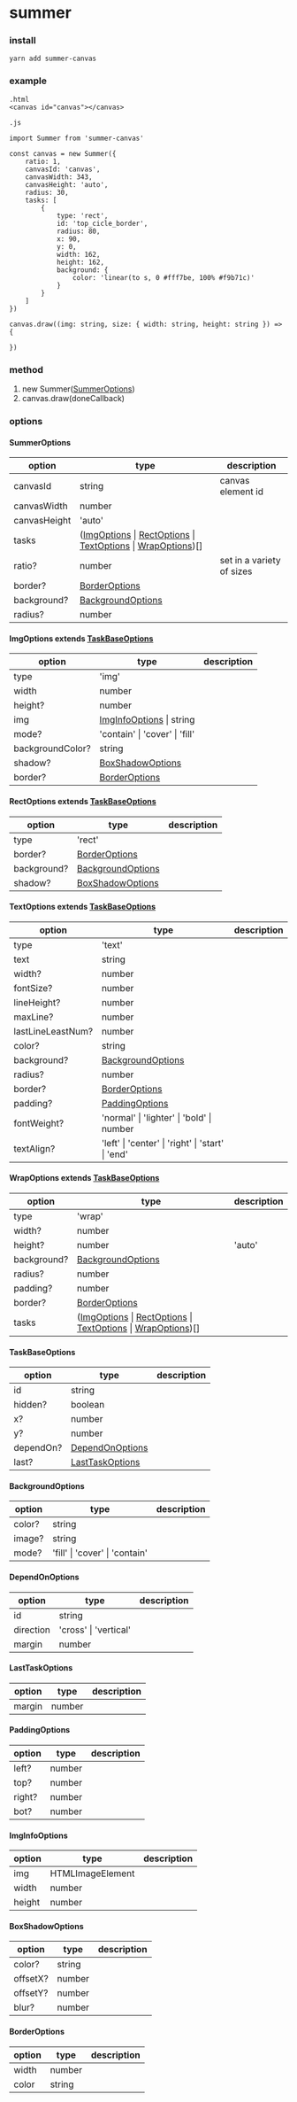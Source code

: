 # summer

### install

`yarn add summer-canvas`

### example

    .html
    <canvas id="canvas"></canvas>

    .js

    import Summer from 'summer-canvas'

    const canvas = new Summer({
        ratio: 1,
        canvasId: 'canvas',
        canvasWidth: 343,
        canvasHeight: 'auto',
        radius: 30,
        tasks: [
            {
                type: 'rect',
                id: 'top_cicle_border',
                radius: 80,
                x: 90,
                y: 0,
                width: 162,
                height: 162,
                background: {
                    color: 'linear(to s, 0 #fff7be, 100% #f9b71c)'
                }
            }
        ]
    })

    canvas.draw((img: string, size: { width: string, height: string }) => {

    })

### method

1. new Summer(<a href="#SummerOptions">SummerOptions</a>)
2. canvas.draw(doneCallback)

### options

#### <a name="SummerOptions">SummerOptions</a>

option | type | description
-| - | - |
canvasId | string | canvas element id
canvasWidth | number |
canvasHeight | 'auto'
tasks | (<a href="#ImgOptions">ImgOptions</a> \| <a href="#RectOptions">RectOptions</a> \| <a href="#TextOptions">TextOptions</a> \| <a href="#WrapOptions">WrapOptions</a>)[]
ratio? | number | set in a variety of sizes
border? | <a href="#BorderOptions">BorderOptions</a>
background? | <a href="#BackgroundOptions">BackgroundOptions</a>
radius? | number

#### <a name="ImgOptions">ImgOptions</a> extends <a href="#TaskBaseOptions">TaskBaseOptions</a>

option | type | description
-| - | - |
type | 'img' |
width | number |
height? | number |
img | <a href="#ImgInfoOptions">ImgInfoOptions</a> \| string |
mode? | 'contain' \| 'cover' \| 'fill' |
backgroundColor? | string |
shadow? | <a href="#BoxShadowOptions">BoxShadowOptions</a> |
border? | <a href="#BorderOptions">BorderOptions</a> |


#### <a name="RectOptions">RectOptions</a> extends <a href="#TaskBaseOptions">TaskBaseOptions</a>

option | type | description
-| - | - |
type | 'rect'
border? | <a href="#BorderOptions">BorderOptions</a>
background? | <a href="#BackgroundOptions">BackgroundOptions</a>
shadow? | <a href="#BoxShadowOptions">BoxShadowOptions</a>

#### <a name="TextOptions">TextOptions</a> extends <a href="#TaskBaseOptions">TaskBaseOptions</a>

option | type | description
-| - | - |
type | 'text'
text | string
width? | number
fontSize? | number
lineHeight? | number
maxLine? | number
lastLineLeastNum? | number
color? | string
background? | <a href="#BackgroundOptions">BackgroundOptions</a>
radius? | number
border? | <a href="#BorderOptions">BorderOptions</a>
padding? | <a href="#PaddingOptions">PaddingOptions</a>
fontWeight? | 'normal' \| 'lighter' \| 'bold' \| number
textAlign? | 'left' \| 'center' \| 'right' \| 'start' \| 'end'

#### <a name="WrapOptions">WrapOptions</a> extends <a href="#TaskBaseOptions">TaskBaseOptions</a>

option | type | description
-| - | - |
type | 'wrap'
width? | number
height? | number | 'auto'
background? | <a href="#BackgroundOptions">BackgroundOptions</a>
radius? | number
padding? | number
border? | <a href="#BorderOptions">BorderOptions</a>
tasks | (<a href="#ImgOptions">ImgOptions</a> \| <a href="#RectOptions">RectOptions</a> \| <a href="#TextOptions">TextOptions</a> \| <a href="#WrapOptions">WrapOptions</a>)[]

#### <a name="TaskBaseOptions">TaskBaseOptions</a>

option | type | description
-| - | - |
id | string
hidden? | boolean
x? | number
y? | number
dependOn? | <a href="#DependOnOptions">DependOnOptions</a>
last? | <a href="#LastTaskOptions">LastTaskOptions</a>

<!-- isGetHeight? | boolean -->

#### <a name="BackgroundOptions">BackgroundOptions</a>

option | type | description
-| - | - |
color? | string
image? | string
mode? | 'fill' \| 'cover' \| 'contain'

#### <a name="DependOnOptions">DependOnOptions</a>

option | type | description
-| - | - |
id | string
direction | 'cross' \| 'vertical'
margin | number

#### <a name="LastTaskOptions">LastTaskOptions</a>

option | type | description
-| - | - |
margin | number

#### <a name="PaddingOptions">PaddingOptions</a>

option | type | description
-| - | - |
left? | number
top? | number
right? | number
bot? | number

#### <a name="ImgInfoOptions">ImgInfoOptions</a>

option | type | description
-| - | - |
img | HTMLImageElement
width | number
height | number

#### <a name="BoxShadowOptions">BoxShadowOptions</a>

option | type | description
-| - | - |
color? | string
offsetX? | number
offsetY? | number
blur? | number

#### <a name="BorderOptions">BorderOptions</a>

option | type | description
-| - | - |
width | number
color | string